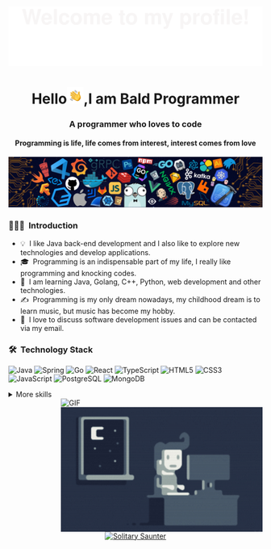 ![](/assets/Bottom_up.svg)

<h1 align="center">Hello<img src="/assets/HandWave.gif" width="33"/>,I am Bald Programmer</h1>
<h3 align="center">A programmer who loves to code</h3>
<h4 align="center">Programming is life, life comes from interest, interest comes from love</h4>

<!--   my-header-img -->
![](/src/header_.png)

### 👨🏻‍💻 &nbsp;Introduction

- 💡 &nbsp;I like Java back-end development and I also like to explore new technologies and develop applications.
- 🎓 &nbsp;Programming is an indispensable part of my life, I really like programming and knocking codes.
- 🌱 &nbsp;I am learning Java, Golang, C++, Python, web development and other technologies.
- ✍️ &nbsp;Programming is my only dream nowadays, my childhood dream is to learn music, but music has become my hobby.
- 💬 &nbsp;I love to discuss software development issues and can be contacted via my email.

### 🛠 &nbsp;Technology Stack

![Java](https://img.shields.io/badge/Java-ED8B00?style=for-the-badge&logo=java&logoColor=white)
![Spring](https://img.shields.io/badge/Spring-6DB33F?style=for-the-badge&logo=spring&logoColor=white)
![Go](https://img.shields.io/badge/Go-00ADD8?style=for-the-badge&logo=go&logoColor=white)
![React](https://img.shields.io/badge/React-20232A?style=for-the-badge&logo=react&logoColor=61DAFB)
![TypeScript](https://img.shields.io/badge/TypeScript-007ACC?style=for-the-badge&logo=typescript&logoColor=white)
![HTML5](https://img.shields.io/badge/HTML5-E34F26?style=for-the-badge&logo=html5&logoColor=white)
![CSS3](https://img.shields.io/badge/CSS3-1572B6?style=for-the-badge&logo=css3&logoColor=white)
![JavaScript](https://img.shields.io/badge/JavaScript-323330?style=for-the-badge&logo=javascript&logoColor=F7DF1E)
![PostgreSQL](https://img.shields.io/badge/PostgreSQL-316192?style=for-the-badge&logo=postgresql&logoColor=white)
![MongoDB](https://img.shields.io/badge/MongoDB-4EA94B?style=for-the-badge&logo=mongodb&logoColor=white)


<details>
<summary>More skills</summary>

![lntellij IDEA](https://img.shields.io/badge/IntelliJ%20IDEA-05122A?style=flat&logo=IntelliJ%20IDEA)&nbsp;
![WebStorm](https://img.shields.io/badge/WebStorm-05122A?style=flat&logo=WebStorm)&nbsp;
![Linux](https://img.shields.io/badge/Linux-FCC624?style=flat&logo=linux&logoColor=black)&nbsp;

</details>

<img alt="GIF" src="./assets/gif4.gif" align="right"  width="400"/>
<img alt="Night-Coding" src="./assets/Night-Coding.gif" align="right" width="400"/>

<p align="center">
<a target="_blank"  href="https://www.behance.net/gallery/55389655/gif-Collection-Two/modules/326567415">
    <img width="30%" style="margin: auto 0" src="https://mir-s3-cdn-cf.behance.net/project_modules/disp/5eeea355389655.59822ff824b72.gif"  alt="Solitary Saunter" class="e2e-ImageModuleContent-img ImageModuleContent-mainImage-IG1">
</a>
</p>
